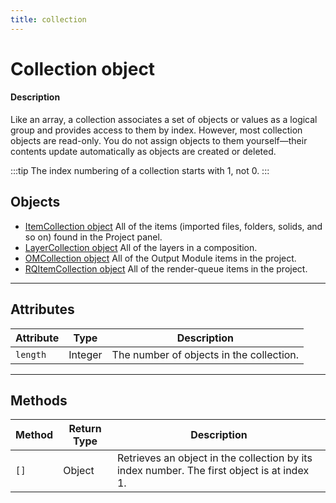 ```yaml
---
title: collection
---
```

# Collection object

#### Description

Like an array, a collection associates a set of objects or values as a logical group and provides access to them by index. However, most collection objects are read-only. You do not assign objects to them yourself—their contents update automatically as objects are created or deleted.

:::tip
The index numbering of a collection starts with 1, not 0.
:::


## Objects

- [ItemCollection object](../../item/itemcollection) All of the items (imported files, folders, solids, and so on) found in the Project panel.
- [LayerCollection object](../../layer/layercollection) All of the layers in a composition.
- [OMCollection object](../../renderqueue/omcollection) All of the Output Module items in the project.
- [RQItemCollection object](../../renderqueue/rqitemcollection) All of the render-queue items in the project.

---

## Attributes

| Attribute |  Type   |               Description                |
| --------- | ------- | ---------------------------------------- |
| `length`  | Integer | The number of objects in the collection. |

---

## Methods

| Method | Return Type |                                        Description                                         |
| ------ | ----------- | ------------------------------------------------------------------------------------------ |
| `[]`   | Object      | Retrieves an object in the collection by its index number. The first object is at index 1. |
